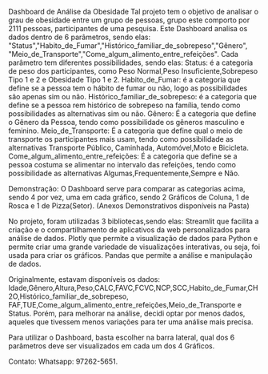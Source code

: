 Dashboard de Análise da Obesidade
Tal projeto tem o objetivo de analisar o grau de obesidade entre um grupo de pessoas, grupo este comporto por 2111 pessoas, participantes de uma pesquisa.
Este Dashboard analisa os dados dentro de 6 parâmetros, sendo elas: "Status","Habito_de_Fumar","Histórico_familiar_de_sobrepeso","Gênero",
"Meio_de_Transporte","Come_algum_alimento_entre_refeições".
Cada parâmetro tem diferentes possibilidades, sendo elas:
Status: é a categoria de peso dos participantes, como Peso Normal,Peso Insuficiente,Sobrepeso Tipo 1 e 2 e Obesidade Tipo 1 e 2.
Habito_de_Fumar: é a categoria que define se a pessoa tem o hábito de fumar ou não, logo as possibilidades são apenas sim ou não.
Histórico_familiar_de_sobrepeso: é a categoria que define se a pessoa rem histórico de sobrepeso na família, tendo como possibilidades as alternativas sim ou não.
Gênero: É a categoria que define o Gênero da Pessoa, tendo como possibilidade os gêneros masculino e feminino. 
Meio_de_Transporte: É a categoria que define qual o meio de transporte os participantes mais usam, tendo como possibilidade as alternativas Transporte Público, Caminhada, Automóvel,Moto e Bicicleta. 
Come_algum_alimento_entre_refeições: É a categoria que define se a pessoa costuma se alimentar no intervalo das refeições, tendo como possibilidade as alternativas Algumas,Frequentemente,Sempre e Não. 

Demonstração:
O Dashboard serve para comparar as categorias acima, sendo 4 por vez, uma em cada gráfico, sendo 2 Gráficos de Coluna, 1 de Rosca e 1 de Pizza(Setor).
(Anexos Demonstrativos disponíveis na Pasta)

No projeto, foram utilizadas 3 bibliotecas,sendo elas:
Streamlit que facilita a criação e o compartilhamento de aplicativos da web personalizados para análise de dados.
Plotly que permite a visualização de dados para Python e permite criar uma grande variedade de visualizações interativas, ou seja, foi usada para criar os gráficos.
Pandas que permite a análise e manipulação de dados.

Originalmente, estavam disponíveis os dados: Idade,Gênero,Altura,Peso,CALC,FAVC,FCVC,NCP,SCC,Habito_de_Fumar,CH2O,Histórico_familiar_de_sobrepeso,
FAF,TUE,Come_algum_alimento_entre_refeições,Meio_de_Transporte e Status. Porém, para melhorar na análise, decidi optar por menos dados, aqueles que tivessem 
menos variações para ter uma análise mais precisa.

Para utilizar o Dashboard, basta escolher na barra lateral, qual dos 6 parâmetros deve ser visualizados em cada um dos 4 Gráficos.

Contato:
Whatsapp: 97262-5651.
